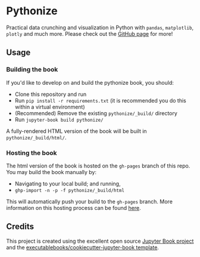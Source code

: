 # Pythonize

Practical data crunching and visualization in Python with `pandas`, `matplotlib`, `plotly` and much more. Please check out the [GitHub page](https://chuckedfromspace.github.io/pythonize/intro.html) for more!

## Usage

### Building the book

If you'd like to develop on and build the pythonize book, you should:

- Clone this repository and run
- Run `pip install -r requirements.txt` (it is recommended you do this within a virtual environment)
- (Recommended) Remove the existing `pythonize/_build/` directory
- Run `jupyter-book build pythonize/`

A fully-rendered HTML version of the book will be built in `pythonize/_build/html/`.

### Hosting the book

The html version of the book is hosted on the `gh-pages` branch of this repo. You may build the book manually by:

- Navigating to your local build; and running,
- `ghp-import -n -p -f pythonize/_build/html`

This will automatically push your build to the `gh-pages` branch. More information on this hosting process can be found [here](https://jupyterbook.org/publish/gh-pages.html#manually-host-your-book-with-github-pages).

## Credits

This project is created using the excellent open source [Jupyter Book project](https://jupyterbook.org/) and the [executablebooks/cookiecutter-jupyter-book template](https://github.com/executablebooks/cookiecutter-jupyter-book).
